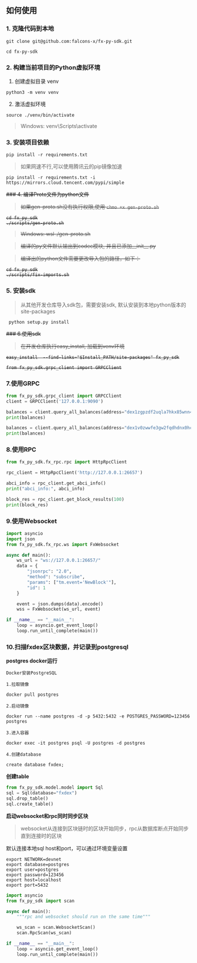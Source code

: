 ## 如何使用

### 1. 克隆代码到本地

```shell
git clone git@github.com:falcons-x/fx-py-sdk.git

cd fx-py-sdk
```

### 2. 构建当前项目的Python虚拟环境

1. 创建虚拟目录 venv

```
python3 -m venv venv
```

2. 激活虚拟环境

```
source ./venv/bin/activate
```
> Windows: venv\Scripts\activate

### 3. 安装项目依赖

```
pip install -r requirements.txt
```

> 如果网速不行,可以使用腾讯云的pip镜像加速
```
pip install -r requirements.txt -i https://mirrors.cloud.tencent.com/pypi/simple
```

<s>
### 4. 编译Proto文件为python文件

> 如果gen-proto.sh没有执行权限,使用 `chmo +x gen-proto.sh`

```shell
cd fx_py_sdk
./scripts/gen-proto.sh
```

>Windows: wsl ./gen-proto.sh

> 编译的py文件默认输出到codec模块, 并且已添加__init__.py

> 编译出的python文件需要更改导入包的路径，如下：
>
```shell
cd fx_py_sdk
./scripts/fix-imports.sh
```
</s>

### 5. 安装sdk

> 从其他开发仓库导入sdk包，需要安装sdk, 默认安装到本地python版本的site-packages

```shell
 python setup.py install
```

<s>
### 6.使用sdk

> 在开发仓库执行easy_install, 加载到venv环境

```shell
easy_install  --find-links="$Install_PATH/site-packages" fx_py_sdk

from fx_py_sdk.grpc_client import GRPCClient

```
</s>

### 7.使用GRPC

```python
from fx_py_sdk.grpc_client import GRPCClient
client = GRPCClient('127.0.0.1:9090')

balances = client.query_all_balances(address="dex1zgpzdf2uqla7hkx85wnn4p2r3duwqzd8cfus97")
print(balances)

balances = client.query_all_balances(address="dex1v0zwwfe3gw2fqdhdnx0hcurh2gzz98z8dagewy")
print(balances)
```

### 8.使用RPC

```python
from fx_py_sdk.fx_rpc.rpc import HttpRpcClient

rpc_client = HttpRpcClient('http://127.0.0.1:26657')

abci_info = rpc_client.get_abci_info()
print("abci_info:", abci_info)

block_res = rpc_client.get_block_results(100)
print(block_res)
```

### 9.使用Websocket

```python
import asyncio
import json
from fx_py_sdk.fx_rpc.ws import FxWebsocket

async def main():
    ws_url = "ws://127.0.0.1:26657/"
    data = {
        "jsonrpc": "2.0",
        "method": "subscribe",
        "params": ["tm.event='NewBlock'"],
        "id": 1
    }

    event = json.dumps(data).encode()
    wss = FxWebsocket(ws_url, event)

if __name__ == "__main__":
    loop = asyncio.get_event_loop()
    loop.run_until_complete(main())
```

### 10.扫描fxdex区块数据，并记录到postgresql

**postgres docker运行**

```shell
Docker安装PostgreSQL

1.拉取镜像

docker pull postgres

2.启动镜像

docker run --name postgres -d -p 5432:5432 -e POSTGRES_PASSWORD=123456 postgres

3.进入容器

docker exec -it postgres psql -U postgres -d postgres

4.创建database

create database fxdex;
```

**创建table**

```python
from fx_py_sdk.model.model import Sql
sql = Sql(database="fxdex")
sql.drop_table()
sql.create_table()
```

**启动websocket和rpc同时同步区块**
>websocket从连接到区块链时的区块开始同步，rpc从数据库断点开始同步直到连接时的区块

默认连接本地sql host和port，可以通过环境变量设置
```shell
export NETWORK=devnet
export database=postgres
export user=postgres
export password=123456
export host=localhost
export port=5432
```

```python
import asyncio
from fx_py_sdk import scan

async def main():
    """rpc and websocket should run on the same time"""

    ws_scan = scan.WebsocketScan()
    scan.RpcScan(ws_scan)

if __name__ == "__main__":
    loop = asyncio.get_event_loop()
    loop.run_until_complete(main())
```
